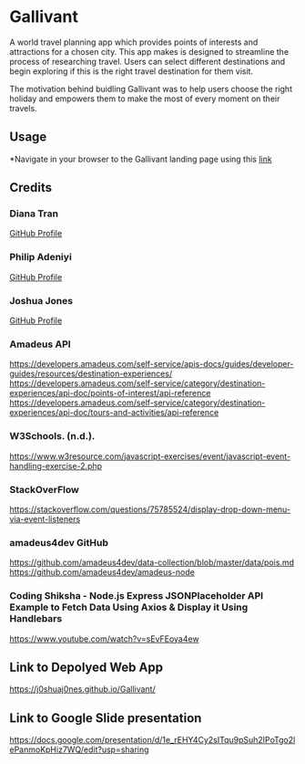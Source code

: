 # Gallivant
A world travel planning app which provides points of interests and attractions for a chosen city. This app makes is designed to streamline the process of researching travel. 
Users can select different destinations and begin exploring if this is the right travel destination for them visit. 

The motivation behind buidling Gallivant was to help users choose the right holiday and empowers them to make the most of every moment on their travels.

## Usage
*Navigate in your browser to the Gallivant landing page using this [link](https://gallivant-17c406878ae5.herokuapp.com/)

## Credits

### Diana Tran
[GitHub Profile](https://github.com/dtran44)

### Philip Adeniyi
[GitHub Profile](https://github.com/ocean-8)

### Joshua Jones 
[GitHub Profile](https://github.com/j0shuaj0nes)

### Amadeus API
https://developers.amadeus.com/self-service/apis-docs/guides/developer-guides/resources/destination-experiences/
https://developers.amadeus.com/self-service/category/destination-experiences/api-doc/points-of-interest/api-reference
https://developers.amadeus.com/self-service/category/destination-experiences/api-doc/tours-and-activities/api-reference

### W3Schools. (n.d.). 
https://www.w3resource.com/javascript-exercises/event/javascript-event-handling-exercise-2.php

### StackOverFlow
https://stackoverflow.com/questions/75785524/display-drop-down-menu-via-event-listeners

### amadeus4dev GitHub 
https://github.com/amadeus4dev/data-collection/blob/master/data/pois.md
https://github.com/amadeus4dev/amadeus-node

### Coding Shiksha - Node.js Express JSONPlaceholder API Example to Fetch Data Using Axios & Display it Using Handlebars
https://www.youtube.com/watch?v=sEvFEoya4ew

## Link to Depolyed Web App
https://j0shuaj0nes.github.io/Gallivant/

## Link to Google Slide presentation
https://docs.google.com/presentation/d/1e_rEHY4Cy2sITqu9pSuh2IPoTgo2lePanmoKpHiz7WQ/edit?usp=sharing

